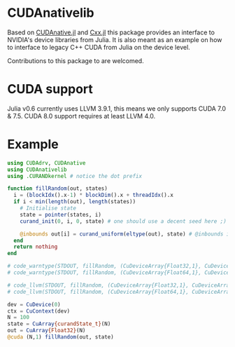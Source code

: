 # CUDAnativelib
Based on [CUDAnative.jl](http://github.com/JuliaGPU/CUDAnative.jl) and [Cxx.jl](htttp://github.com/Keno/Cxx.jl)
this package provides an interface to NVIDIA's device libraries from Julia. It is also meant as an example
on how to interface to legacy C++ CUDA from Julia on the device level.

Contributions to this package to are welcomed.

# CUDA support
Julia v0.6 currently uses LLVM 3.9.1, this means we only supports CUDA 7.0 & 7.5.
CUDA 8.0 support requires at least LLVM 4.0.

# Example

```julia
using CUDAdrv, CUDAnative
using CUDAnativelib
using .CURANDkernel # notice the dot prefix

function fillRandom(out, states)
  i = (blockIdx().x-1) * blockDim().x + threadIdx().x
  if i < min(length(out), length(states))
    # Initialise state
    state = pointer(states, i)
    curand_init(0, i, 0, state) # one should use a decent seed here ;)

    @inbounds out[i] = curand_uniform(eltype(out), state) # @inbounds is optional
  end
  return nothing
end

# code_warntype(STDOUT, fillRandom, (CuDeviceArray{Float32,1}, CuDeviceArray{curandState_t,1}))
# code_warntype(STDOUT, fillRandom, (CuDeviceArray{Float64,1}, CuDeviceArray{curandState_t,1}))

# code_llvm(STDOUT, fillRandom, (CuDeviceArray{Float32,1}, CuDeviceArray{curandState_t,1}))
# code_llvm(STDOUT, fillRandom, (CuDeviceArray{Float64,1}, CuDeviceArray{curandState_t,1}))

dev = CuDevice(0)
ctx = CuContext(dev)
N = 100
state = CuArray{curandState_t}(N)
out = CuArray{Float32}(N)
@cuda (N,1) fillRandom(out, state)
```

